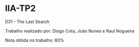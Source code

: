 # IIA-TP2
D31 - The Last Search

Trabalho realizado por: Diogo Cota, João Nunes e Raul Nogueira

Nota obtida no trabalho: 80%
